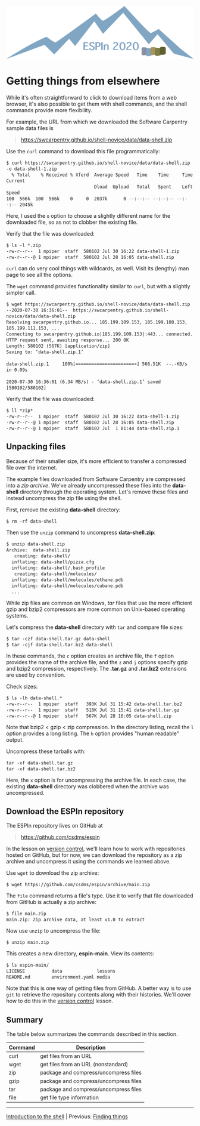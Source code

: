 ![ESPIn logo](../../media/ESPIn.png)

# Getting things from elsewhere

While it's often straightforward to click to download items from a web browser,
it's also possible to get them with shell commands,
and the shell commands provide more flexibility.

For example,
the URL from which we downloaded the Software Carpentry sample data files is

> https://swcarpentry.github.io/shell-novice/data/data-shell.zip

Use the `curl` command to download this file programmatically:
```
$ curl https://swcarpentry.github.io/shell-novice/data/data-shell.zip -o data-shell-1.zip
  % Total    % Received % Xferd  Average Speed   Time    Time     Time  Current
                                 Dload  Upload   Total   Spent    Left  Speed
100  566k  100  566k    0     0  2037k      0 --:--:-- --:--:-- --:--:-- 2045k
```
Here, I used the `o` option to choose a slightly different name
for the downloaded file,
so as not to clobber the existing file.

Verify that the file was downloaded:
```
$ ls -l *.zip
-rw-r--r--  1 mpiper  staff  580102 Jul 30 16:22 data-shell-1.zip
-rw-r--r--@ 1 mpiper  staff  580102 Jul 28 16:05 data-shell.zip
```

`curl` can do very cool things with wildcards, as well.
Visit its (lengthy) man page to see all the options.

The `wget` command provides functionality similar to `curl`,
but with a slightly simpler call.
```
$ wget https://swcarpentry.github.io/shell-novice/data/data-shell.zip
--2020-07-30 16:36:01--  https://swcarpentry.github.io/shell-novice/data/data-shell.zip
Resolving swcarpentry.github.io... 185.199.109.153, 185.199.108.153, 185.199.111.153, ...
Connecting to swcarpentry.github.io|185.199.109.153|:443... connected.
HTTP request sent, awaiting response... 200 OK
Length: 580102 (567K) [application/zip]
Saving to: ‘data-shell.zip.1’

data-shell.zip.1     100%[======================>] 566.51K  --.-KB/s    in 0.09s

2020-07-30 16:36:01 (6.34 MB/s) - ‘data-shell.zip.1’ saved [580102/580102]
```

Verify that the file was downloaded:
```
$ ll *zip*
-rw-r--r--  1 mpiper  staff  580102 Jul 30 16:22 data-shell-1.zip
-rw-r--r--@ 1 mpiper  staff  580102 Jul 28 16:05 data-shell.zip
-rw-r--r--@ 1 mpiper  staff  580102 Jul  1 01:44 data-shell.zip.1
```


## Unpacking files

Because of their smaller size,
it's more efficient to transfer a compressed file over the internet.

The example files downloaded from Software Carpentry
are compressed into a *zip archive*.
We've already uncompressed these files into the **data-shell** directory
through the operating system.
Let's remove these files and instead uncompress the zip file using the shell.

First, remove the existing **data-shell** directory:
```
$ rm -rf data-shell
```
Then use the `unzip` command to uncompress **data-shell.zip**:
```
$ unzip data-shell.zip
Archive:  data-shell.zip
   creating: data-shell/
  inflating: data-shell/pizza.cfg
  inflating: data-shell/.bash_profile
   creating: data-shell/molecules/
  inflating: data-shell/molecules/ethane.pdb
  inflating: data-shell/molecules/cubane.pdb
  ...
```

While zip files are common on Windows,
*tar* files that use the more efficient gzip and bzip2 compressors
are more common on Unix-based operating systems.

Let's compress the **data-shell** directory
with `tar` and compare file sizes:
```
$ tar -czf data-shell.tar.gz data-shell
$ tar -cjf data-shell.tar.bz2 data-shell
```
In these commands,
the `c` option creates an archive file,
the `f` option provides the name of the archive file,
and the `z` and `j` options specify gzip and bzip2 compression, respectively.
The **.tar.gz** and **.tar.bz2** extensions are used by convention.

Check sizes:
```
$ ls -lh data-shell.*
-rw-r--r--  1 mpiper  staff   393K Jul 31 15:42 data-shell.tar.bz2
-rw-r--r--  1 mpiper  staff   518K Jul 31 15:41 data-shell.tar.gz
-rw-r--r--@ 1 mpiper  staff   567K Jul 28 16:05 data-shell.zip
```
Note that bzip2 < gzip < zip compression.
In the directory listing, recall the `l` option provides a long listing.
The `h` option provides "human readable" output.

Uncompress these tarballs with:
```
tar -xf data-shell.tar.gz
tar -xf data-shell.tar.bz2
```
Here, the `x` option is for uncompressing the archive file.
In each case,
the existing **data-shell** directory was clobbered
when the archive was uncompressed.


## Download the ESPIn repository

The ESPIn repository lives on GitHub at

> https://github.com/csdms/espin

In the lesson on [version control](../git/index.md),
we'll learn how to work with repositories hosted on GitHub,
but for now,
we can download the repository as a zip archive
and uncompress it using the commands we learned above.

Use `wget` to download the zip archive:
```
$ wget https://github.com/csdms/espin/archive/main.zip
```

The `file` command returns a file's type.
Use it to verify that file downloaded from GitHub
is actually a zip archive:
```
$ file main.zip
main.zip: Zip archive data, at least v1.0 to extract
```

Now use `unzip` to uncompress the file:
```
$ unzip main.zip
```
This creates a new directory, **espin-main**.
View its contents:
```
$ ls espin-main/
LICENSE          data             lessons
README.md        environment.yaml media
```

Note that this is one way of getting files from GitHub.
A better way is to use `git` to retrieve the repository contents
along with their histories.
We'll cover how to do this in the [version control](../git/index.md) lesson.


## Summary

The table below summarizes the commands described in this section.

| Command  | Description
| -------- | -----------
| curl     | get files from an URL
| wget     | get files from an URL (nonstandard)
| zip      | package and compress/uncompress files
| gzip     | package and compress/uncompress files
| tar      | package and compress/uncompress files
| file     | get file type information

___

[Introduction to the shell](./index.md) |
Previous: [Finding things](./finding-things.md)
